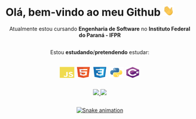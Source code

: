 <h1>Olá, bem-vindo ao meu Github <img  src="https://raw.githubusercontent.com/ABSphreak/ABSphreak/master/gifs/Hi.gif" width="30px"></h1>



<div  align="center"> 

Atualmente estou cursando **Engenharia de Software** no **Instituto Federal do Paraná - IFPR**

</div>

##

<div  align="center">

Estou **estudando**/**pretendendo** estudar:

</div>

<div  align="center"> 
  <div style="display: inline_block"><br>
  <img align="center" alt="Rafa-Js" height="30" width="40" src="https://raw.githubusercontent.com/devicons/devicon/master/icons/javascript/javascript-plain.svg">
  <img align="center" alt="HTML" height="30" width="40" src="https://raw.githubusercontent.com/devicons/devicon/master/icons/html5/html5-original.svg">
  <img align="center" alt="CSS" height="30" width="40" src="https://raw.githubusercontent.com/devicons/devicon/master/icons/css3/css3-original.svg">
  <img align="center" alt="Python" height="30" width="40" src="https://raw.githubusercontent.com/devicons/devicon/master/icons/python/python-original.svg">
  <img align="center" alt="Csharp" height="30" width="40" src="https://raw.githubusercontent.com/devicons/devicon/master/icons/csharp/csharp-original.svg">
 
 
    
</div>

##

<div align="center">
  <a href="https://github.com/ViniciusMargonar">
  <img height="180em" src="https://github-readme-stats.vercel.app/api?username=ViniciusMargonar&show_icons=true&theme=dark&include_all_commits=true&count_private=true"/>
  <img height="140" src="https://github-readme-stats.vercel.app/api/top-langs/?username=ViniciusMargonar&layout=compact&langs_count=7&theme=dark"/>
</div>

##

  ![Snake animation](https://github.com/ViniciusMargonar/ViniciusMargonar/blob/output/github-contribution-grid-snake.svg)
  
  ##

